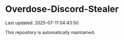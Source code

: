# Overdose-Discord-Stealer

Last updated: 2025-07-11 04:43:50

This repository is automatically maintained.
